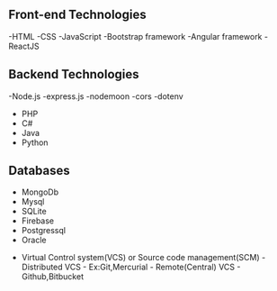 ## Front-end Technologies

-HTML
-CSS
-JavaScript
-Bootstrap framework
-Angular framework
-ReactJS

## Backend Technologies

-Node.js
       -express.js
       -nodemoon
       -cors
       -dotenv
- PHP
- C#
- Java
- Python

## Databases

- MongoDb
- Mysql
- SQLite
- Firebase
- Postgressql
- Oracle


+ Virtual Control system(VCS) or Source code management(SCM)
                   - Distributed VCS
 			- Ex:Git,Mercurial
                   - Remote(Central) VCS
                        - Github,Bitbucket
         